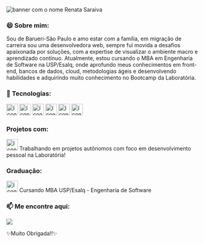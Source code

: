 
<img src="https://github.com/renatinhafront/renatinhafront/assets/107226201/7ab22832-3b55-40e8-b02a-a925648cf184" alt="banner com o nome Renata Saraiva">


### 😄 Sobre mim:
Sou de Barueri-São Paulo e amo estar com a família, em migração de carreira sou uma desenvolvedora web, sempre fui movida a desafios apaixonada por soluções, com a expertise de visualizar o ambiente macro e aprendizado contínuo. Atualmente, estou cursando o MBA em Engenharia de Software na USP/Esalq, onde aprofundo meus conhecimentos em front-end, bancos de dados, cloud, metodologias ágeis e desenvolvendo habilidades e adquirindo muito conhecimento no Bootcamp da Laboratória.

### 🌱 Tecnologias:
<img src="https://github.com/renatinhafront/renatinhafront/assets/107226201/bbe72def-4042-4bdc-a2dd-78d5adb4ccce" alt="ícone javascript" width="30" height="30" >
<img src="https://github.com/renatinhafront/renatinhafront/assets/107226201/e173db45-50c6-4f02-8822-cf3a98876a62" alt="ícone css" width="30" height="30" >
<img src="https://github.com/renatinhafront/renatinhafront/assets/107226201/ba5972e3-24f3-4187-bfc5-bc523fc55e16" alt="ícone html" width="30" height="30">
<img src="https://github.com/renatinhafront/renatinhafront/assets/107226201/80145382-6fd8-4620-86f1-9da97191aad4" alt="ícone figma" width="30" height="30">
<img src="https://github.com/renatinhafront/renatinhafront/assets/107226201/3aaea765-7025-4815-b606-92d26cdc8ec2" alt="ícone trello" width="30" height="30">
<img src="https://github.com/renatinhafront/renatinhafront/assets/107226201/83cb8a57-f2ea-4246-a4d9-aa0793263dd1" alt="ícone jest" width="30" height="30">


### Projetos com:
<img src="https://github.com/renatinhafront/renatinhafront/assets/107226201/68450a11-19ca-4142-8402-06baa0592a46" alt="ícone laboratória" width="30" height="30">
Trabalhando em projetos autônomos com foco em desenvolvimento pessoal na Laboratória!

### Graduação:
<img src="https://github.com/renatinhafront/renatinhafront/assets/107226201/295cb160-3477-431f-8b09-7b6704e46d75" alt="ícone laboratória" width="30" height="30">
Cursando MBA USP/Esalq - Engenharia de Software


### 📫 Me encontre aqui:

[<img src="https://img.shields.io/badge/LinkedIn-0077B5?style=for-the-badge&logo=linkedin&logoColor=white" />](https://www.linkedin.com/in/renata-saraiva-santos/)


✨Muito Obrigada!!✨
